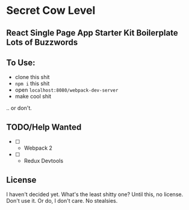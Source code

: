 # Secret Cow Level 
## React Single Page App Starter Kit Boilerplate Lots of Buzzwords

## To Use:
- clone this shit
- `npm i` this shit
- open `localhost:8080/webpack-dev-server`
- make cool shit

.. or don't.

## TODO/Help Wanted
- [ ] - Webpack 2
- [ ] - Redux Devtools

## License
I haven't decided yet. What's the least shitty one? Until this, no license. Don't use it. Or do, I don't care. No stealsies.
